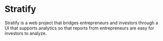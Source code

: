 # Stratify
Stratify is a web project that bridges entrepreneurs and investors through a UI that supports analytics so that reports from entrepreneurs are easy for investors to analyze.

